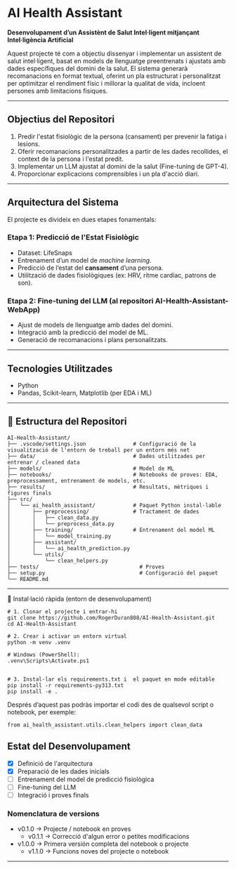 # AI Health Assistant

**Desenvolupament d’un Assistènt de Salut Intel·ligent mitjançant Intel·ligència Artificial**

Aquest projecte té com a objectiu dissenyar i implementar un assistent de salut intel·ligent, basat en models de llenguatge preentrenats i ajustats amb dades específiques del domini de la salut. El sistema generarà recomanacions en format textual, oferint un pla estructurat i personalitzat per optimitzar el rendiment físic i millorar la qualitat de vida, incloent persones amb limitacions fisiques.

---

## Objectius del Repositori

1. Predir l'estat fisiològic de la persona (cansament) per prevenir la fatiga i lesions.
2. Oferir recomanacions personalitzades a partir de les dades recollides, el context de la persona i l'estat predit.
3. Implementar un LLM ajustat al domini de la salut (Fine-tuning de GPT-4).
4. Proporcionar explicacions comprensibles i un pla d'acció diari.

---

## Arquitectura del Sistema

El projecte es divideix en dues etapes fonamentals:

### Etapa 1: Predicció de l'Estat Fisiològic

- Dataset: LifeSnaps
- Entrenament d’un model de *machine learning*.
- Predicció de l’estat del **cansament** d’una persona.
- Utilització de dades fisiològiques (ex: HRV, ritme cardíac, patrons de son).

### Etapa 2: Fine-tuning del LLM (al repositori AI-Health-Assistant-WebApp)

- Ajust de models de llenguatge amb dades del domini.
- Integració amb la predicció del model de ML.
- Generació de recomanacions i plans personalitzats.

---

## Tecnologies Utilitzades

- Python   
- Pandas, Scikit-learn, Matplotlib (per EDA i ML)

---

## 📁 Estructura del Repositori

```
AI-Health-Assistant/
├── .vscode/settings.json               # Configuració de la visualització de l'entorn de treball per un entorn més net
├── data/                               # Dades utilitzades per entrenar / cleaned data
├── models/                             # Model de ML
├── notebooks/                          # Notebooks de proves: EDA, preprocessament, entrenament de models, etc.
├── results/                            # Resultats, mètriques i figures finals
├── src/
│   └── ai_health_assistant/            # Paquet Python instal·lable
│       ├── preprocessing/              # Tractament de dades
│       │   ├── clean_data.py
│       │   └── preprocess_data.py
│       ├── training/                   # Entrenament del model ML
│       │   └── model_training.py
│       ├── assistant/
│       │   └── ai_health_prediction.py
│       └── utils/
│           └── clean_helpers.py
├── tests/                                # Proves
├── setup.py                              # Configuració del paquet
└── README.md

```

---

🔧 Instal·lació ràpida (entorn de desenvolupament)
```
# 1. Clonar el projecte i entrar‑hi
git clone https://github.com/RogerDuran808/AI-Health-Assistant.git
cd AI-Health-Assistant

# 2. Crear i activar un entorn virtual
python -m venv .venv

# Windows (PowerShell): 
.venv\Scripts\Activate.ps1


# 3. Instal·lar els requirements.txt i  el paquet en mode editable
pip install -r requirements-py313.txt
pip install -e .
```

Després d’aquest pas podràs importar el codi des de qualsevol script o notebook, per exemple:
```
from ai_health_assistant.utils.clean_helpers import clean_data
```

## Estat del Desenvolupament

- [x] Definició de l'arquitectura
- [x] Preparació de les dades inicials
- [ ] Entrenament del model de predicció fisiològica
- [ ] Fine-tuning del LLM
- [ ] Integració i proves finals

### Nomenclatura de versions

- v0.1.0 → Projecte / notebook en proves
    - v0.1.1 → Correcció d'algun error o petites modificacions
- v1.0.0 → Primera versión completa del notebook o projecte
    - v1.1.0 → Funcions noves del projecte o notebook

---

